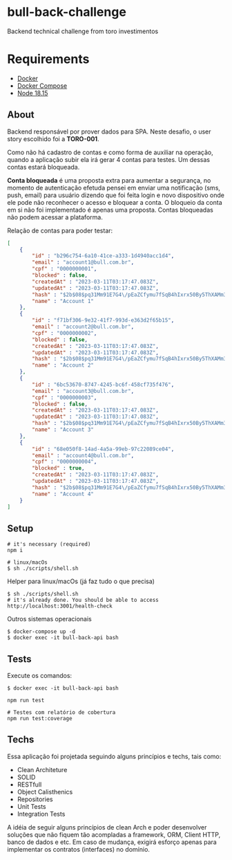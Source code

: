 # bull-back-challenge

Backend technical challenge from toro investimentos

# Requirements
 - [Docker](https://www.docker.com/)
 - [Docker Compose](https://docs.docker.com/compose)
 - [Node 18.15](https://nodejs.org/en/)

## About

Backend responsável por prover dados para SPA. Neste desafio, o user story escolhido foi a **TORO-001**.

Como não há cadastro de contas e como forma de auxiliar na operação, quando a aplicação subir ela irá gerar 4 contas para testes. Um dessas contas estará bloqueada.

**Conta bloqueada** é uma proposta extra para aumentar a segurança, no momento de autenticação efetuda pensei em enviar uma notificação (sms, push, email) para usuário dizendo que foi feita login e novo dispositivo onde ele pode não reconhecer o acesso e bloquear a conta. O bloqueio da conta em si não foi implementado é apenas uma proposta. Contas bloqueadas não podem acessar a plataforma.


Relação de contas para poder testar:

```json
[
	{
		"id" : "b296c754-6a10-41ce-a333-1d4940acc1d4",
		"email" : "account1@bull.com.br",
		"cpf" : "0000000001",
		"blocked" : false,
		"createdAt" : "2023-03-11T03:17:47.083Z",
		"updatedAt" : "2023-03-11T03:17:47.083Z",
		"hash" : "$2b$08$pq31Mm91E7G4\/pEaZCfymu7fSqB4hIxrx50By5ThXAMm3wG4DPLju",
		"name" : "Account 1"
	},
	{
		"id" : "f71bf306-9e32-41f7-993d-e363d2f65b15",
		"email" : "account2@bull.com.br",
		"cpf" : "0000000002",
		"blocked" : false,
		"createdAt" : "2023-03-11T03:17:47.083Z",
		"updatedAt" : "2023-03-11T03:17:47.083Z",
		"hash" : "$2b$08$pq31Mm91E7G4\/pEaZCfymu7fSqB4hIxrx50By5ThXAMm3wG4DPLju",
		"name" : "Account 2"
	},
	{
		"id" : "6bc53670-8747-4245-bc6f-458cf735f476",
		"email" : "account3@bull.com.br",
		"cpf" : "0000000003",
		"blocked" : false,
		"createdAt" : "2023-03-11T03:17:47.083Z",
		"updatedAt" : "2023-03-11T03:17:47.083Z",
		"hash" : "$2b$08$pq31Mm91E7G4\/pEaZCfymu7fSqB4hIxrx50By5ThXAMm3wG4DPLju",
		"name" : "Account 3"
	},
	{
		"id" : "68e050f8-14ad-4a5a-99eb-97c22089ce04",
		"email" : "account4@bull.com.br",
		"cpf" : "0000000004",
		"blocked" : true,
		"createdAt" : "2023-03-11T03:17:47.083Z",
		"updatedAt" : "2023-03-11T03:17:47.083Z",
		"hash" : "$2b$08$pq31Mm91E7G4\/pEaZCfymu7fSqB4hIxrx50By5ThXAMm3wG4DPLju",
		"name" : "Account 4"
	}
]

```

## Setup

```shell
# it's necessary (required)
npm i
```

```shell
# linux/macOs
$ sh ./scripts/shell.sh
```
Helper para linux/macOs (já faz tudo o que precisa)
```shell
$ sh ./scripts/shell.sh
# it's already done. You should be able to access http://localhost:3001/health-check
```

Outros sistemas operacionais
```shell
$ docker-compose up -d
$ docker exec -it bull-back-api bash
```
## Tests

Execute os comandos:

```shell
$ docker exec -it bull-back-api bash

npm run test

# Testes com relatório de cobertura
npm run test:coverage
```


## Techs

Essa aplicação foi projetada seguindo alguns princípios e techs, tais como:

- Clean Architeture
- SOLID
- RESTfull
- Object Calisthenics
- Repositories
- Unit Tests
- Integration Tests

A idéia de seguir alguns princípios de clean Arch e poder desenvolver soluções que não fiquem tão  acompladas a framework, ORM, Client HTTP, banco de dados e etc. Em caso de mudança, exigirá esforço apenas para implementar os contratos (interfaces) no domínio.

